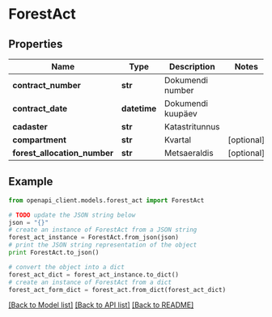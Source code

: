 # ForestAct


## Properties
Name | Type | Description | Notes
------------ | ------------- | ------------- | -------------
**contract_number** | **str** | Dokumendi number | 
**contract_date** | **datetime** | Dokumendi kuupäev | 
**cadaster** | **str** | Katastritunnus | 
**compartment** | **str** | Kvartal | [optional] 
**forest_allocation_number** | **str** | Metsaeraldis | [optional] 

## Example

```python
from openapi_client.models.forest_act import ForestAct

# TODO update the JSON string below
json = "{}"
# create an instance of ForestAct from a JSON string
forest_act_instance = ForestAct.from_json(json)
# print the JSON string representation of the object
print ForestAct.to_json()

# convert the object into a dict
forest_act_dict = forest_act_instance.to_dict()
# create an instance of ForestAct from a dict
forest_act_form_dict = forest_act.from_dict(forest_act_dict)
```
[[Back to Model list]](../README.md#documentation-for-models) [[Back to API list]](../README.md#documentation-for-api-endpoints) [[Back to README]](../README.md)


